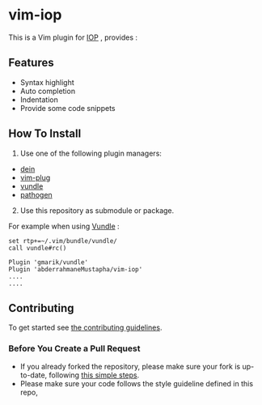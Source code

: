 # vim-iop
This is a Vim plugin  for [IOP](https://github.com/Intersec/lib-common/tree/master/src/iop) ,  provides :

## Features
* Syntax highlight
* Auto completion
* Indentation
* Provide some code snippets

## How To Install

1. Use one of the following plugin managers:

* [dein](https://github.com/Shougo/dein.vim)
* [vim-plug](https://github.com/junegunn/vim-plug)
* [vundle](https://github.com/VundleVim/Vundle.vim)
* [pathogen](https://github.com/tpope/vim-pathogen)


2. Use this repository as submodule or package.

For example when using [Vundle](https://github.com/junegunn/vim-plug) :

```vim
set rtp+=~/.vim/bundle/vundle/
call vundle#rc()

Plugin 'gmarik/vundle'
Plugin 'abderrahmaneMustapha/vim-iop'
....
....
```

## Contributing

To get started see [the contributing guidelines](https://github.com/abderrahmaneMustapha/vim-iop/blob/main/.github/CONTRIBUTING.md).

### Before You Create a Pull Request

- If you already forked the repository, please make sure your fork is up-to-date, following [this simple steps](https://www.dzcode.io/Learn/Git_Basics/Syncing_An_Old_Forked_Repository_With_Upstream).
- Please make sure your code follows the style guideline defined in this repo,
